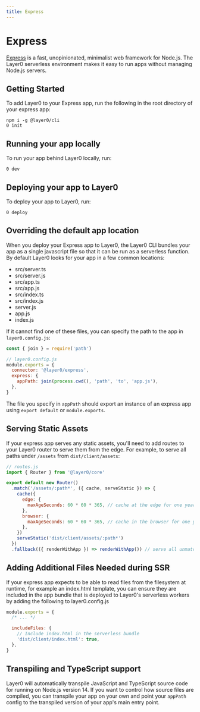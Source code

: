 ```yaml
---
title: Express
---
```


# Express

[Express](https://expressjs.com) is a fast, unopinionated, minimalist web framework for Node.js. The Layer0 serverless environment makes it easy to run apps without managing Node.js servers.

## Getting Started

To add Layer0 to your Express app, run the following in the root directory of your express app:

```
npm i -g @layer0/cli
0 init
```

## Running your app locally

To run your app behind Layer0 locally, run:

```
0 dev
```

## Deploying your app to Layer0

To deploy your app to Layer0, run:

```
0 deploy
```

## Overriding the default app location

When you deploy your Express app to Layer0, the Layer0 CLI bundles your app as a single javascript file so that it can be run as a serverless function. By default Layer0 looks for your app in a few common locations:

- src/server.ts
- src/server.js
- src/app.ts
- src/app.js
- src/index.ts
- src/index.js
- server.js
- app.js
- index.js

If it cannot find one of these files, you can specify the path to the app in `layer0.config.js`:

```js
const { join } = require('path')

// layer0.config.js
module.exports = {
  connector: '@layer0/express',
  express: {
    appPath: join(process.cwd(), 'path', 'to', 'app.js'),
  },
}
```

The file you specify in `appPath` should export an instance of an express app using `export default` or `module.exports`.

## Serving Static Assets

If your express app serves any static assets, you'll need to add routes to your Layer0 router to serve them from the edge. For example, to serve all paths under `/assets` from `dist/client/assets`:

```js
// routes.js
import { Router } from '@layer0/core'

export default new Router()
  .match('/assets/:path*', ({ cache, serveStatic }) => {
    cache({
      edge: {
        maxAgeSeconds: 60 * 60 * 365, // cache at the edge for one year
      },
      browser: {
        maxAgeSeconds: 60 * 60 * 365, // cache in the browser for one year - only do this if you include hashes in your client asset filenames
      },
    })
    serveStatic('dist/client/assets/:path*')
  })
  .fallback(({ renderWithApp }) => renderWithApp()) // serve all unmatched URLs from express
```

## Adding Additional Files Needed during SSR

If your express app expects to be able to read files from the filesystem at runtime, for example an index.html template, you can ensure they are included in the app bundle that is deployed to Layer0's serverless workers by adding the following to layer0.config.js

```js
module.exports = {
  /* ... */

  includeFiles: {
    // Include index.html in the serverless bundle
    'dist/client/index.html': true,
  },
}
```

## Transpiling and TypeScript support

Layer0 will automatically transpile JavaScript and TypeScript source code for running on Node.js version 14. If you want to control how
source files are compiled, you can transpile your app on your own and point your `appPath` config to the transpiled version of your app's main entry point.
